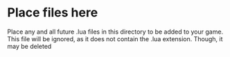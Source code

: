 # Place files here

Place any and all future .lua files in this directory to be added to your game. This file will be ignored, as it does not contain the .lua extension. Though, it may be deleted
